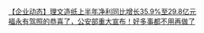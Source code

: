   
[【企业动态】理文造纸上半年净利同比增长35.9%至29.8亿元](http://www.dianyue.me/archives/320/cabvd7j7rs32gaxv/)  
[福永有驾照的恭喜了，公安部重大宣布！好多事都不用再做了](http://www.dianyue.me/archives/978/bt8zd9xdjey90v0j/)